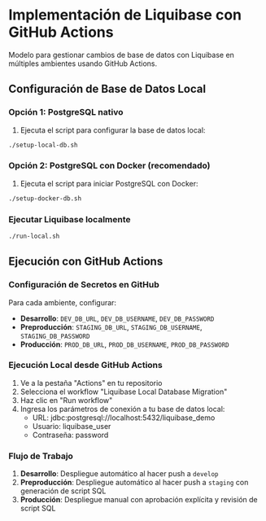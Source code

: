 # Implementación de Liquibase con GitHub Actions

Modelo para gestionar cambios de base de datos con Liquibase en múltiples ambientes usando GitHub Actions.

## Configuración de Base de Datos Local

### Opción 1: PostgreSQL nativo

1. Ejecuta el script para configurar la base de datos local:

```bash
./setup-local-db.sh
```

### Opción 2: PostgreSQL con Docker (recomendado)

1. Ejecuta el script para iniciar PostgreSQL con Docker:

```bash
./setup-docker-db.sh
```

### Ejecutar Liquibase localmente

```bash
./run-local.sh
```

## Ejecución con GitHub Actions

### Configuración de Secretos en GitHub

Para cada ambiente, configurar:

- **Desarrollo**: `DEV_DB_URL`, `DEV_DB_USERNAME`, `DEV_DB_PASSWORD`
- **Preproducción**: `STAGING_DB_URL`, `STAGING_DB_USERNAME`, `STAGING_DB_PASSWORD`
- **Producción**: `PROD_DB_URL`, `PROD_DB_USERNAME`, `PROD_DB_PASSWORD`

### Ejecución Local desde GitHub Actions

1. Ve a la pestaña "Actions" en tu repositorio
2. Selecciona el workflow "Liquibase Local Database Migration"
3. Haz clic en "Run workflow"
4. Ingresa los parámetros de conexión a tu base de datos local:
   - URL: jdbc:postgresql://localhost:5432/liquibase_demo
   - Usuario: liquibase_user
   - Contraseña: password

### Flujo de Trabajo

1. **Desarrollo**: Despliegue automático al hacer push a `develop`
2. **Preproducción**: Despliegue automático al hacer push a `staging` con generación de script SQL
3. **Producción**: Despliegue manual con aprobación explícita y revisión de script SQL